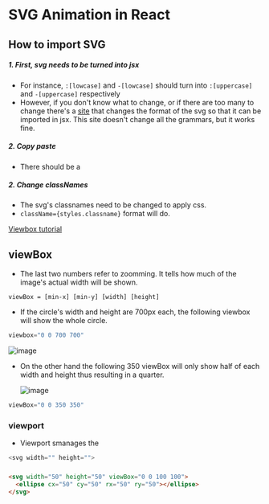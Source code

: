 # SVG Animation in React

## How to import SVG

##### 1. First, svg needs to be turned into jsx

- For instance, `:[lowcase]` and `-[lowcase]` should turn into `:[uppercase]` and `-[uppercase]` respectively
-  However, if you don't know what to change, or if there are too many to change there's a [site](https://svg2jsx.com/) that changes the format of the svg so that it can be imported in jsx. This site doesn't change all the grammars, but it works fine.

##### 2. Copy paste

- There should be a 

##### 2. Change classNames

- The svg's classnames need to be changed to apply css.
- `className={styles.classname}` format will do.

[Viewbox tutorial](https://webdesign.tutsplus.com/tutorials/svg-viewport-and-viewbox-for-beginners--cms-30844)

## viewBox

- The last two numbers refer to zoomming. It tells how much of the image's actual width will be shown.

`viewBox = [min-x] [min-y] [width] [height]`

- If the circle's width and height are 700px each, the following viewbox will show the whole circle.

```javascript
viewbox="0 0 700 700"
```

![image](https://user-images.githubusercontent.com/52592748/87250455-cf00c600-c49f-11ea-912e-a6cc47fedac1.png) 

- On the other hand the following 350 viewBox will only show half of each width and height thus resulting in a quarter.

  ![image](https://user-images.githubusercontent.com/52592748/87250446-b98b9c00-c49f-11ea-8f6b-f1f54f271cbe.png) 

```javascript
viewBox="0 0 350 350"
```

### viewport

- Viewport smanages the 

```javascript
<svg width="" height="">
```

### 

```html
<svg width="50" height="50" viewBox="0 0 100 100">
  <ellipse cx="50" cy="50" rx="50" ry="50"></ellipse>
</svg>
```

